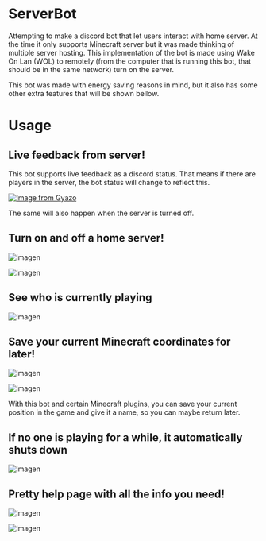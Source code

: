# ServerBot
Attempting to make a discord bot that let users interact with home server. At the time it only supports Minecraft server but it was made thinking of multiple server hosting. This implementation of the bot is made using Wake On Lan (WOL) to remotely (from the computer that is running this bot, that should be in the same network) turn on the server.

This bot was made with energy saving reasons in mind, but it also has some other extra features that will be shown bellow.

# Usage

## Live feedback from server!

This bot supports live feedback as a discord status. That means if there are players in the server, the bot status will change to reflect this.

[![Image from Gyazo](https://i.gyazo.com/bc0be73f6a10e6aff679b1f5eb1a75c1.gif)](https://gyazo.com/bc0be73f6a10e6aff679b1f5eb1a75c1)

The same will also happen when the server is turned off.

## Turn on and off a home server!
![imagen](https://user-images.githubusercontent.com/60141816/198545432-866d6d10-ecfe-44ff-9374-70a60ab66a8f.png)

![imagen](https://user-images.githubusercontent.com/60141816/198545585-ddd59a53-4389-424a-b392-ce72efc38719.png)

## See who is currently playing
![imagen](https://user-images.githubusercontent.com/60141816/198548005-8166fc4f-b28d-4555-ba6b-788619842a10.png)

## Save your current Minecraft coordinates for later!

![imagen](https://user-images.githubusercontent.com/60141816/198547381-d8f44728-c9d5-49b6-b62f-023483c04644.png)

![imagen](https://user-images.githubusercontent.com/60141816/198547449-c5cb7ff0-1c07-4914-9161-ff8ce171c19a.png)

With this bot and certain Minecraft plugins, you can save your current position in the game and give it a name, so you can maybe return later.

## If no one is playing for a while, it automatically shuts down
![imagen](https://user-images.githubusercontent.com/60141816/198550071-f2b66d65-71c0-45bc-a341-eeabddfdd053.png)


## Pretty help page with all the info you need!
![imagen](https://user-images.githubusercontent.com/60141816/198548806-9c30b77e-6cdc-4205-b1a7-2bdfaf6030b9.png)

![imagen](https://user-images.githubusercontent.com/60141816/198548971-f68bb519-a37a-4b19-97d3-57396e19fa77.png)

